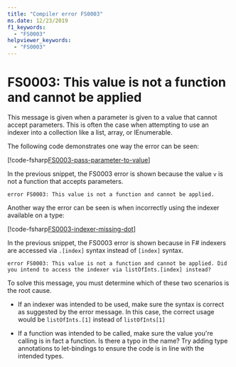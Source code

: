 ```yaml
---
title: "Compiler error FS0003"
ms.date: 12/23/2019
f1_keywords:
  - "FS0003"
helpviewer_keywords:
  - "FS0003"
---
```


# FS0003: This value is not a function and cannot be applied

This message is given when a parameter is given to a value that cannot accept parameters.  This is often the case when attempting to use an indexer into a collection like a list, array, or IEnumerable.

The following code demonstrates one way the error can be seen:

[!code-fsharp[FS0003-pass-parameter-to-value](~/samples/snippets/fsharp/compiler-messages/fs0003.fs#2-4)]

In the previous snippet, the FS0003 error is shown because the value `v` is not a function that accepts parameters.

```text
error FS0003: This value is not a function and cannot be applied.
```

Another way the error can be seen is when incorrectly using the indexer available on a type:

[!code-fsharp[FS0003-indexer-missing-dot](~/samples/snippets/fsharp/compiler-messages/fs0003.fs#7-8)]

In the previous snippet, the FS0003 error is shown because in F# indexers are accessed via `.[index]` syntax instead of `[index]` syntax.

```text
error FS0003: This value is not a function and cannot be applied. Did you intend to access the indexer via listOfInts.[index] instead?
```

To solve this message, you must determine which of these two scenarios is the root cause.

- If an indexer was intended to be used, make sure the syntax is correct as suggested by the error message. In this case, the correct usage would be `listOfInts.[1]` instead of `listOfInts[1]`

- If a function was intended to be called, make sure the value you're calling is in fact a function. Is there a typo in the name? Try adding type annotations to let-bindings to ensure the code is in line with the intended types.
